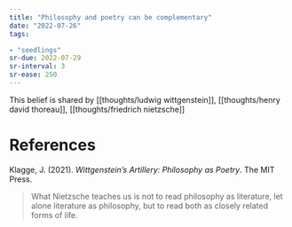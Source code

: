 ```yaml
---
title: "Philosophy and poetry can be complementary"
date: "2022-07-26"
tags:

- "seedlings"
sr-due: 2022-07-29
sr-interval: 3
sr-ease: 250
---
```


This belief is shared by [[thoughts/ludwig wittgenstein]], [[thoughts/henry david thoreau]], [[thoughts/friedrich nietzsche]]

# References

Klagge, J. (2021). _Wittgenstein’s Artillery: Philosophy as Poetry_. The MIT Press.

>What Nietzsche teaches us is not to read philosophy as literature, let alone literature as philosophy, but to read both as closely related forms of life.